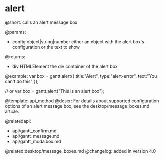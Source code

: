 alert
=============

@short:
	calls an alert message box
	

@params:

- config		object|string|number			either an object with the alert box's configuration or the text to show

@returns:

- div			HTMLElement		the div container of the alert box

@example:
var box = gantt.alert({
    title:"Alert",
    type:"alert-error",
    text:"You can't do this"
});

// or
var box = gantt.alert("This is an alert box");


@template:	api_method
@descr:
For details about supported configuration options of an alert message box, see the desktop/message_boxes.md article.


@relatedapi:
- api/gantt_confirm.md
- api/gantt_message.md
- api/gantt_modalbox.md

@related:desktop/message_boxes.md
@changelog:
added in version 4.0